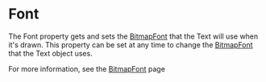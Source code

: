 # Font

The Font property gets and sets the [BitmapFont](../bitmapfont/) that the Text will use when it's drawn. This property can be set at any time to change the [BitmapFont](../bitmapfont/) that the Text object uses.

For more information, see the [BitmapFont](../bitmapfont/) page
